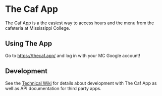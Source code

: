 # The Caf App

The Caf App is a the easiest way to access hours and the menu from the cafeteria at Mississippi College.

## Using The App

Go to https://thecaf.app/ and log in with your MC Google account!

## Development

See the [Technical Wiki](https://github.com/micahlt/thecafapp/wiki) for details about development with The Caf App as well as API documentation for third party apps.
